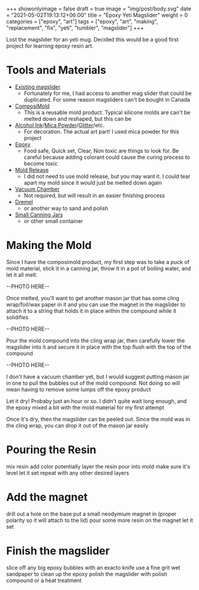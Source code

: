 +++
showonlyimage = false
draft = true
image = "img/post/body.svg"
date = "2021-05-02T19:13:12+06:00"
title = "Epoxy Yeti Magslider"
weight = 0
categories = ["epoxy", "art"]
tags = ["epoxy", "art", "making", "replacement", "fix", "yeti", "tumbler", "magslider"]
+++

Lost the magslider for an yeti mug. Decided this would be a good first project for learning epoxy resin art.
<!--more-->

# Tools and Materials
* [Existing magslider](yeti.com/en_US/accessories/replacement-magslider/21070100003.html)
  * Fortunately for me, I had access to another mag slider that could be duplicated. For some reason magsliders can't be bought in Canada
* [ComposiMold](https://www.amazon.ca/gp/product/B01NBMEKWA/)
  * This is a reusable mold product. Typical silicone molds are can't be melted down and reshaped, but this can be
* [Alcohol Ink](https://www.amazon.ca/gp/product/B082G557CR)/[Mica Powder](https://www.amazon.ca/gp/product/B082QVPNZD)/[Glitter](https://www.amazon.ca/gp/product/B08DHVSNLN)/etc.
   * For decoration. The actual art part! I used mica powder for this project
* [Epoxy](https://www.amazon.ca/gp/product/B07YDZKXW2)
   * Food safe, Quick set, Clear, Non toxic are things to look for. Be careful because adding colorant could cause the curing process to become toxic
* [Mold Release](https://www.amazon.ca/gp/product/B005T6GTGO)
  * I did not need to use mold release, but you may want it. I could tear apart my mold since it would just be melted down again
* [Vacuum Chamber](https://www.amazon.ca/gp/product/B08FRD5648)
  * Not required, but will result in an easier finishing process
* [Dremel](https://www.amazon.ca/Dremel-4000-2-30-120-Volt-Variable/dp/B002L3RUVG)
  * or another way to sand and polish
* [Small Canning Jars](https://www.amazon.ca/Tebery-Canning-Regular-Chalkboard-Included)
  * or other small container

# Making the Mold
Since I have the composimold product, my first step was to take a puck of mold material, stick it in a canning jar, throw it in a pot of boiling water, and let it all melt. 

--PHOTO HERE--

Once melted, you'll want to get another mason jar that has some cling wrap/foil/wax paper in it and you can use the magnet in the magslider to attach it to a string that holds it in place within the compound while it solidifies

--PHOTO HERE--

Pour the mold compound into the cling wrap jar, then carefully lower the magslider into it and secure it in place with the top flush with the top of the compound

--PHOTO HERE--

I don't have a vacuum chamber yet, but I would suggest putting mason jar in one to pull the bubbles out of the mold compound. Not doing so will mean having to remove some lumps off the epoxy product

Let it dry! Probaby just an hour or so. I didn't quite wait long enough, and the epoxy mixed a bit with the mold material for my first attempt

Once it's dry, then the magslider can be peeled out. Since the mold was in the cling wrap, you can drop it out of the mason jar easily

# Pouring the Resin
mix resin
add color
potentially layer the resin
pour into mold
make sure it's level
let it set
repeat with any other desired layers

# Add the magnet
drill out a hole on the base
put a small neodymium magnet in (proper polarity so it will attach to the lid)
pour some more resin on the magnet
let it set

# Finish the magslider
slice off any big epoxy bubbles with an exacto knife
use a fine grit wet sandpaper to clean up the epoxy
polish the magslider with polish compound or a heat treatment